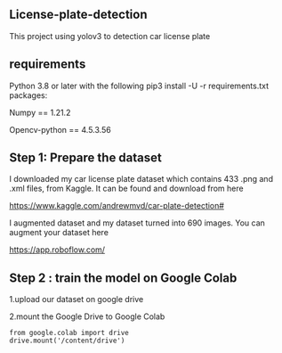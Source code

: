 ## License-plate-detection
This project using yolov3 to detection car license plate

## requirements
Python 3.8 or later with the following pip3 install -U -r requirements.txt packages:

Numpy == 1.21.2

Opencv-python == 4.5.3.56

## Step 1: Prepare the dataset
I downloaded my car license plate dataset which contains 433 .png and .xml files, from Kaggle. It can be found and download from here

https://www.kaggle.com/andrewmvd/car-plate-detection#

I augmented dataset and my dataset turned into 690 images.
You can augment your dataset here

https://app.roboflow.com/


## Step 2 : train the model on Google Colab

1.upload our dataset on google drive

2.mount the Google Drive to Google Colab

```
from google.colab import drive
drive.mount('/content/drive')
```
